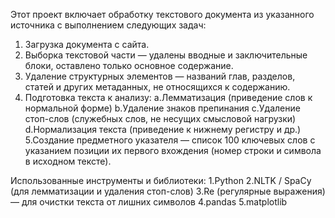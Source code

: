 Этот проект включает обработку текстового документа из указанного источника с выполнением следующих задач:
1. Загрузка документа с сайта.
2. Выборка текстовой части — удалены вводные и заключительные блоки, оставлено только основное содержание.
3. Удаление структурных элементов — названий глав, разделов, статей и других метаданных, не относящихся к содержанию.
4. Подготовка текста к анализу:
a.Лемматизация (приведение слов к нормальной форме)
b.Удаление знаков препинания
c.Удаление стоп-слов (служебных слов, не несущих смысловой нагрузки)
d.Нормализация текста (приведение к нижнему регистру и др.)
5.Создание предметного указателя — список 100 ключевых слов с указанием позиции их первого вхождения (номер строки и символа в исходном тексте).


Использованные инструменты и библиотеки:
1.Python
2.NLTK / SpaCy  (для лемматизации и удаления стоп-слов)
3.Re (регулярные выражения) — для очистки текста от лишних символов
4.pandas
5.matplotlib







